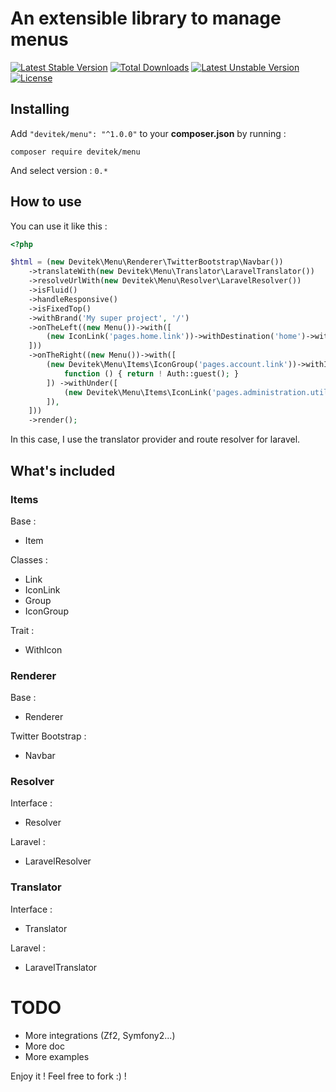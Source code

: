 # An extensible library to manage menus

[![Latest Stable Version](https://poser.pugx.org/devitek/devitek/menu/v/stable)](https://packagist.org/packages/devitek/devitek/menu)
[![Total Downloads](https://poser.pugx.org/devitek/devitek/menu/downloads)](https://packagist.org/packages/devitek/devitek/menu)
[![Latest Unstable Version](https://poser.pugx.org/devitek/devitek/menu/v/unstable)](https://packagist.org/packages/devitek/devitek/menu)
[![License](https://poser.pugx.org/devitek/devitek/menu/license)](https://packagist.org/packages/devitek/devitek/menu)


## Installing

Add ```"devitek/menu": "^1.0.0"``` to your **composer.json** by running :

```
composer require devitek/menu
```

And select version : ```0.*```

## How to use

You can use it like this :

```php
<?php

$html = (new Devitek\Menu\Renderer\TwitterBootstrap\Navbar())
    ->translateWith(new Devitek\Menu\Translator\LaravelTranslator())
    ->resolveUrlWith(new Devitek\Menu\Resolver\LaravelResolver())
    ->isFluid()
    ->handleResponsive()
    ->isFixedTop()
    ->withBrand('My super project', '/')
    ->onTheLeft((new Menu())->with([
        (new IconLink('pages.home.link'))->withDestination('home')->withIcon('glyphicon glyphicon-home'),
    ]))
    ->onTheRight((new Menu())->with([
        (new Devitek\Menu\Items\IconGroup('pages.account.link'))->withIcon('glyphicon glyphicon-user')->need([
            function () { return ! Auth::guest(); }
        ]) ->withUnder([
            (new Devitek\Menu\Items\IconLink('pages.administration.utilisateurs.lien'))->withDestination('administration.utilisateurs')->withIcon('glyphicon glyphicon-cog'),
        ]),
    ]))
    ->render();
```

In this case, I use the translator provider and route resolver for laravel.

## What's included

### Items

Base :

* Item

Classes :

* Link
* IconLink
* Group
* IconGroup

Trait :

* WithIcon

### Renderer

Base :

* Renderer

Twitter Bootstrap :

* Navbar

### Resolver

Interface :

* Resolver

Laravel :

* LaravelResolver

### Translator

Interface :

* Translator

Laravel :

* LaravelTranslator

# TODO

* More integrations (Zf2, Symfony2...)
* More doc
* More examples

Enjoy it ! Feel free to fork :) !
